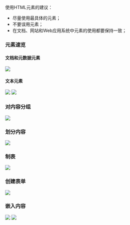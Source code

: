 使用HTML元素的建议：
* 尽量使用最具体的元素；
* 不要误用元素；
* 在文档、网站和Web应用系统中元素的使用都要保持一致；


### 元素速览
#### 文档和元数据元素
![](http://upload-images.jianshu.io/upload_images/2648731-d763653afee31ad3.png?imageMogr2/auto-orient/strip%7CimageView2/2/w/1240)

#### 文本元素
![](http://upload-images.jianshu.io/upload_images/2648731-b632b8b80762a9fe.png?imageMogr2/auto-orient/strip%7CimageView2/2/w/1240)
![](http://upload-images.jianshu.io/upload_images/2648731-3ce3bea5870f31e0.png?imageMogr2/auto-orient/strip%7CimageView2/2/w/1240)

### 对内容分组
![](http://upload-images.jianshu.io/upload_images/2648731-b01e47e291b7f7fb.png?imageMogr2/auto-orient/strip%7CimageView2/2/w/1240)

### 划分内容
![](http://upload-images.jianshu.io/upload_images/2648731-39048e37403e41cd.png?imageMogr2/auto-orient/strip%7CimageView2/2/w/1240)

### 制表
![](http://upload-images.jianshu.io/upload_images/2648731-17432eaa5f9a5040.png?imageMogr2/auto-orient/strip%7CimageView2/2/w/1240)

### 创建表单
![](http://upload-images.jianshu.io/upload_images/2648731-76aef27db50e2460.png?imageMogr2/auto-orient/strip%7CimageView2/2/w/1240)

### 嵌入内容

![](http://upload-images.jianshu.io/upload_images/2648731-c3250cc685eeeb47.png?imageMogr2/auto-orient/strip%7CimageView2/2/w/1240)
![](http://upload-images.jianshu.io/upload_images/2648731-27cdebd4769b0d37.png?imageMogr2/auto-orient/strip%7CimageView2/2/w/1240)
